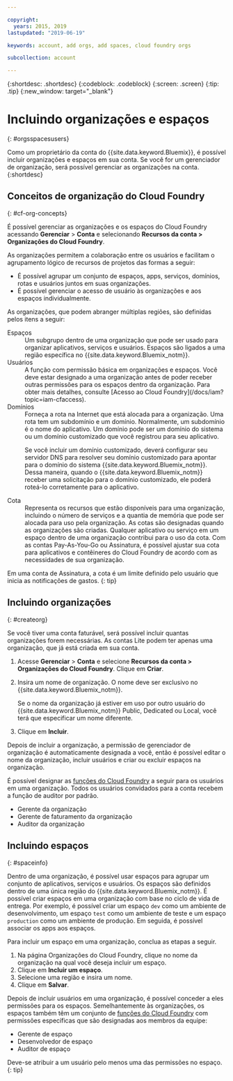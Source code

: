 ```yaml
---

copyright:
  years: 2015, 2019
lastupdated: "2019-06-19"

keywords: account, add orgs, add spaces, cloud foundry orgs

subcollection: account

---
```


{:shortdesc: .shortdesc}
{:codeblock: .codeblock}
{:screen: .screen}
{:tip: .tip}
{:new_window: target="_blank"}

# Incluindo organizações e espaços
{: #orgsspacesusers}

Como um proprietário da conta do {{site.data.keyword.Bluemix}}, é possível incluir organizações e espaços em sua conta. Se você for um gerenciador de organização, será possível gerenciar as organizações na conta. 
{:shortdesc}

## Conceitos de organização do Cloud Foundry
{: #cf-org-concepts}

É possível gerenciar as organizações e os espaços do Cloud Foundry acessando **Gerenciar** > **Conta** e selecionando **Recursos da conta > Organizações do Cloud Foundry**.

As organizações permitem a colaboração entre os usuários e facilitam o agrupamento lógico de recursos de projetos das formas a seguir:

   * É possível agrupar um conjunto de espaços, apps, serviços, domínios, rotas e usuários juntos em
suas organizações.
   * É possível gerenciar o acesso de usuário às organizações e aos espaços individualmente.

As organizações, que podem abranger múltiplas regiões, são definidas pelos itens a seguir:

<dl>
<dt>Espaços</dt>
<dd>Um subgrupo dentro de uma organização que pode ser usado para organizar aplicativos, serviços e usuários. Espaços são ligados a uma região específica no
{{site.data.keyword.Bluemix_notm}}. </dd>
<dt>Usuários</dt>
<dd>A função com permissão básica em organizações e espaços. Você deve estar designado a uma organização antes de poder receber outras permissões para os espaços dentro da organização. Para obter mais detalhes, consulte [Acesso ao Cloud Foundry](/docs/iam?topic=iam-cfaccess).</dd>
<dt>Domínios</dt>
<dd>Forneça a rota na Internet que está alocada para a organização. Uma rota tem um subdomínio e um domínio. Normalmente, um subdomínio é o nome do aplicativo. Um domínio pode ser um domínio do sistema ou um domínio customizado que você registrou para seu aplicativo.<br/>
<p>Se você incluir um domínio customizado, deverá
configurar seu servidor DNS para resolver seu domínio customizado para apontar para o
domínio do sistema {{site.data.keyword.Bluemix_notm}}. Dessa
maneira, quando o
{{site.data.keyword.Bluemix_notm}}
receber uma solicitação para o domínio customizado, ele poderá roteá-lo corretamente
para o aplicativo.</p></dd>
<dt>Cota</dt>
<dd>Representa os recursos que estão disponíveis para uma organização, incluindo o número de serviços e a
quantia de memória que pode ser alocada para uso pela organização. As cotas são designadas quando as
organizações são criadas. Qualquer aplicativo ou serviço em um espaço dentro de uma organização contribui para
o uso da cota. Com as contas Pay-As-You-Go ou Assinatura, é possível ajustar sua cota para aplicativos e
contêineres do Cloud Foundry de acordo com as necessidades de sua organização.</dd>
</dl>

Em uma conta de Assinatura, a cota é um limite definido pelo usuário que inicia as notificações de gastos.
{: tip}

## Incluindo organizações
{: #createorg}

Se você tiver uma conta faturável, será possível incluir quantas organizações forem necessárias. As contas Lite podem ter apenas uma organização, que já está criada em sua conta.

1. Acesse **Gerenciar** > **Conta** e selecione **Recursos da conta > Organizações do Cloud Foundry**. Clique em **Criar**.
2. Insira um nome de organização. O nome deve ser exclusivo no {{site.data.keyword.Bluemix_notm}}.

   Se o nome da organização já estiver em uso por outro usuário do {{site.data.keyword.Bluemix_notm}} Public, Dedicated ou Local, você terá que especificar um nome diferente.
3. Clique em **Incluir**.

Depois de incluir a organização, a permissão de gerenciador de organização é automaticamente designada a você, então é possível editar o nome da organização, incluir usuários e criar ou excluir espaços na organização.

É possível designar as [funções do Cloud Foundry](/docs/iam?topic=iam-cfaccess#cfroles) a seguir para os usuários em uma organização. Todos os usuários convidados para a conta recebem a função de auditor por padrão.

   * Gerente da organização
   * Gerente de faturamento da organização
   * Auditor da organização

## Incluindo espaços
{: #spaceinfo}

Dentro de uma organização, é possível usar espaços para
agrupar um conjunto de aplicativos, serviços e usuários. Os espaços são definidos dentro de uma única região do {{site.data.keyword.Bluemix_notm}}. É possível criar espaços em uma organização com base no ciclo de
vida de entrega. Por exemplo, é possível criar um espaço `dev` como um ambiente de
desenvolvimento, um espaço `test` como um ambiente de teste e um
espaço `production` como um ambiente de produção. Em seguida, é possível associar os apps aos espaços.

Para incluir um espaço em uma organização, conclua as etapas a seguir.

1. Na página Organizações do Cloud Foundry, clique no nome da organização na qual você deseja incluir um espaço.
2. Clique em **Incluir um espaço**.
3. Selecione uma região e insira um nome.
4. Clique em **Salvar**.

Depois de incluir usuários em uma organização, é possível conceder a eles permissões para os espaços. Semelhantemente às organizações, os espaços também têm um conjunto de [funções do Cloud Foundry](/docs/iam?topic=iam-cfaccess#cfroles) com permissões específicas que são designadas aos membros da equipe:

  * Gerente de espaço
  * Desenvolvedor de espaço
  * Auditor de espaço

Deve-se atribuir a um usuário pelo menos uma das permissões no espaço.
{: tip}
